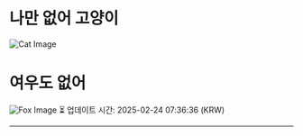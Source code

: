 
# 나만 없어 고양이

![Cat Image](https://cdn2.thecatapi.com/images/a94.jpg)

# 여우도 없어
![Fox Image](https://randomfox.ca/images/61.jpg)
⏳ 업데이트 시간: 2025-02-24 07:36:36 (KRW)

---

